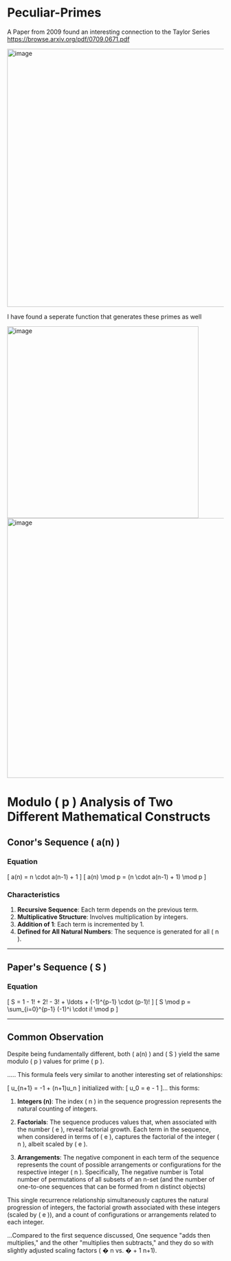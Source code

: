 # Peculiar-Primes

A Paper from 2009 found an interesting connection to the Taylor Series https://browse.arxiv.org/pdf/0709.0671.pdf



<img width="599" alt="image" src="https://github.com/jconorgrogan/Peculiar-Primes/assets/130090573/4c69a713-d087-4a16-a11c-775197d23f5b">

I have found a seperate function that generates these primes as well

<img width="445" alt="image" src="https://github.com/jconorgrogan/Peculiar-Primes/assets/130090573/588456b0-3bed-44d6-bd9a-64a9c062a708">

<img width="603" alt="image" src="https://github.com/jconorgrogan/Peculiar-Primes/assets/130090573/f0781052-ff2e-4c24-94c6-0669f1fd84dc">

# Modulo \( p \) Analysis of Two Different Mathematical Constructs

## Conor's Sequence \( a(n) \)

### Equation
\[ a(n) = n \cdot a(n-1) + 1 \]
\[ a(n) \mod p = (n \cdot a(n-1) + 1) \mod p \]

### Characteristics
1. **Recursive Sequence**: Each term depends on the previous term.
2. **Multiplicative Structure**: Involves multiplication by integers.
3. **Addition of 1**: Each term is incremented by 1.
4. **Defined for All Natural Numbers**: The sequence is generated for all \( n \).

---

## Paper's Sequence \( S \)

### Equation
\[ S = 1 - 1! + 2! - 3! + \ldots + (-1)^{p-1} \cdot (p-1)! \]
\[ S \mod p = \sum_{i=0}^{p-1} (-1)^i \cdot i! \mod p \]

---

## Common Observation

Despite being fundamentally different, both \( a(n) \) and \( S \) yield the same modulo \( p \) values for prime \( p \).

.....
This formula feels very similar to another interesting set of relationships:

[ u_{n+1} = -1 + (n+1)u_n \]
initialized with:
\[ u_0 = e - 1 \]... this forms:

1. **Integers (n)**: The index \( n \) in the sequence progression represents the natural counting of integers.

2. **Factorials**: The sequence produces values that, when associated with the number \( e \), reveal factorial growth. Each term in the sequence, when considered in terms of \( e \), captures the factorial of the integer \( n \), albeit scaled by \( e \).

3. **Arrangements**: The negative component in each term of the sequence represents the count of possible arrangements or configurations for the respective integer \( n \). Specifically, The negative number is Total number of permutations of all subsets of an n-set (and the number of one-to-one sequences that can be formed from n distinct objects)

This single recurrence relationship simultaneously captures the natural progression of integers, the factorial growth associated with these integers (scaled by \( e \)), and a count of configurations or arrangements related to each integer.

...Compared to the first sequence discussed, One sequence "adds then multiplies," and the other "multiplies then subtracts," and they do so with slightly adjusted scaling factors (
�
n vs. 
�
+
1
n+1).

